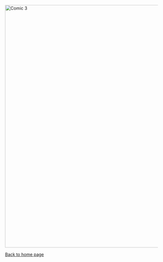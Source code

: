 <img src="https://nicolascuello.github.io/Stellar-MADE/images/comics_EN/comics_en003.jpeg" alt="Comic 3" width="800"/>

[Back to home page](https://nicolascuello.github.io/Stellar-MADE/)